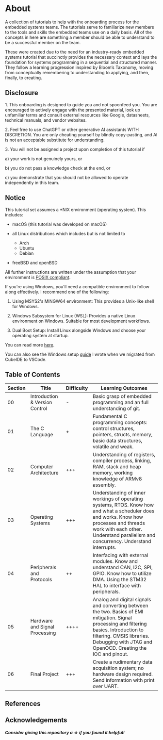 # About

A collection of tutorials to help with the onboarding process for the embedded systems teams. The tutorials serve to familiarize new members to the tools and skills the embedded teams use on a daily basis. All of the concepts in here are something a member should be able to understand to be a successful member on the team.

These were created due to the need for an industry-ready embedded systems tutorial that succinctly provides the necessary context and lays the foundation for systems programming in a sequential and structured manner. They follow a learning progression inspired by Bloom’s Taxonomy, moving from conceptually remembering to understanding to applying, and then, finally, to creating.

## Disclosure

1\. This onboarding is designed to guide you and not spoonfeed you. You are encouraged to actively engage with the presented material, look up unfamiliar terms and consult external resources like Google, datasheets, technical manuals, and vendor websites.

2\. Feel free to use ChatGPT or other generative AI assistants WITH DISCRETION. You are only cheating yourself by blindly copy-pasting, and AI is not an acceptable substitute for understanding.

3\. You will not be assigned a project upon completion of this tutorial if

a) your work is not genuinely yours, or

b) you do not pass a knowledge check at the end, or

c) you demonstrate that you should not be allowed to operate independently in this team.

## Notice

This tutorial set assumes a \*NIX environment (operating system). This includes:

- macOS (this tutorial was developed on macOS)
- all Linux distributions which includes but is not limited to

  - Arch
  - Ubuntu
  - Debian

- freeBSD and openBSD

All further instructions are written under the assumption that your environment is [POSIX compliant](https://stackoverflow.com/questions/1780599/what-is-the-meaning-of-posix).

If you're using Windows, you'll need a compatible environment to follow along effectively. I recommend one of the following:

1. Using MSYS2's MINGW64 environment: This provides a Unix-like shell for Windows.

2. Windows Subsystem for Linux (WSL): Provides a native Linux environment on Windows. Suitable for most development workflows.

3. Dual Boot Setup: Install Linux alongside Windows and choose your operating system at startup.

You can read more [here](https://github.com/DallasFormulaRacing/embedded-onboarding/wiki/DEnvironment).

You can also see the Windows setup [guide](SETUP.md) I wrote when we migrated from CubeIDE to VSCode.

## Table of Contents

| Section | Title                          | Difficulty | Learning Outcomes                                                                                                                                                                                                                      |
| ------- | ------------------------------ | ---------- | -------------------------------------------------------------------------------------------------------------------------------------------------------------------------------------------------------------------------------------- |
| 00      | Introduction & Version Control | -          | Basic grasp of embedded programming and an full understanding of git.                                                                                                                                                                  |
| 01      | The C Language                 | +          | Fundamental C programming concepts: control structures, pointers, structs, memory, basic data structures, volatile and weak.                                                                                                           |
| 02      | Computer Architecture          | +++        | Understanding of registers, compiler process, linking, RAM, stack and heap memory, working knowledge of ARMv8 assembly.                                                                                                                |
| 03      | Operating Systems              | +++        | Understanding of inner workings of operating systems, RTOS. Know how and what a scheduler does and works. Know how processes and threads work with each other. Understand parallelism and concurrency. Understand interrupts.          |
| 04      | Peripherals and Protocols      | ++         | Interfacing with external modules. Know and understand CAN, I2C, SPI, GPIO. Know how to utilize DMA. Using the STM32 HAL to interface with peripherals.                                                                                |
| 05      | Hardware and Signal Processing | ++++       | Analog and digital signals and converting between the two. Basics of EMI mitigation. Signal processing and filtering basics. Introduction to filtering. CMSIS libraries. Debugging with JTAG and OpenOCD. Creating the IOC and pinout. |
| 06      | Final Project                  | +++        | Create a rudimentary data acquisition system; no hardware design required. Send information with print over UART.                                                                                                                      |

## References

## Acknowledgements

#### _Consider giving this repository a ☆ if you found it helpful!_
